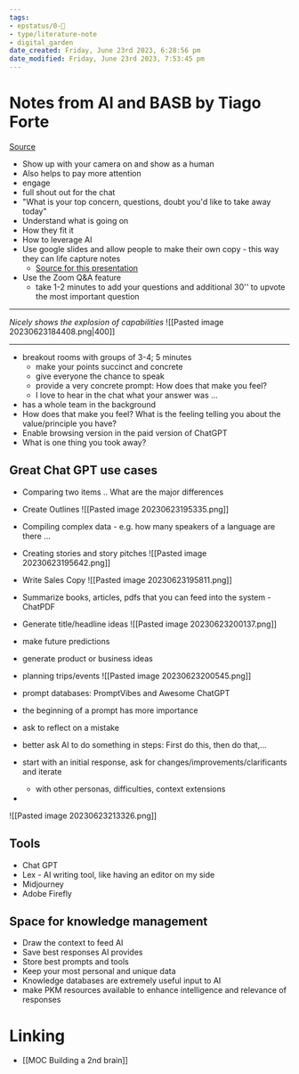 ```yaml
---
tags: 
- epstatus/0-🌰
- type/literature-note
- digital_garden
date_created: Friday, June 23rd 2023, 6:28:56 pm
date_modified: Friday, June 23rd 2023, 7:53:45 pm
---
```

# Notes from AI and BASB by Tiago Forte
[Source](https://building-a-second-brain.circle.so/c/replays-1ba411/)
+ Show up with your camera on and show as a human
+ Also helps to pay more attention
+ engage
+ full shout out for the chat
+ "What is your top concern, questions, doubt you'd like to take away today"
+ Understand what is going on
+ How they fit it
+ How to leverage AI 
+ Use google slides and allow people to make their own copy - this way they can life capture notes
	+ [Source for this presentation](https://docs.google.com/presentation/d/1aBx1xwfLl_pmVjHBifP6UsNPs_dNaDPKOMan9hRpVE4/edit#slide=id.p)
+ Use the Zoom Q&A feature
	+ take 1-2 minutes to add your questions and additional 30'' to upvote the most important question

***
*Nicely shows the explosion of capabilities*
![[Pasted image 20230623184408.png|400]]

***

+ breakout rooms with groups of 3-4; 5 minutes
	+ make your points succinct and concrete
	+ give everyone the chance to speak
	+ provide a very concrete prompt: How does that make you feel?
	+ I love to hear in the chat what your answer was ...
+ has a whole team in the background
+ How does that make you feel? What is the feeling telling you about the value/principle you have?
+ Enable browsing version in the paid version of ChatGPT
+ What is one thing you took away?

## Great Chat GPT use cases
+ Comparing two items .. What are the major differences
+ Create Outlines
![[Pasted image 20230623195335.png]]
+ Compiling complex data - e.g. how many speakers of a language are there ...
+ Creating stories and story pitches
![[Pasted image 20230623195642.png]]
+ Write Sales Copy
 ![[Pasted image 20230623195811.png]]
+ Summarize books, articles, pdfs that you can feed into the system - ChatPDF
+ Generate title/headline ideas
![[Pasted image 20230623200137.png]]

+ make future predictions
+ generate product or business ideas
+ planning trips/events
![[Pasted image 20230623200545.png]]

+ prompt databases: PromptVibes and Awesome ChatGPT
+ the beginning of a prompt has more importance
+ ask to reflect on a mistake
+ better ask AI to do something in steps: First do this, then do that,...
+ start with an initial response, ask for changes/improvements/clarificants and iterate
	+ with other personas, difficulties, context extensions
+ 


![[Pasted image 20230623213326.png]]

## Tools
+ Chat GPT
+ Lex - AI writing tool, like having an editor on my side
+ Midjourney
+ Adobe Firefly


## Space for knowledge management
+ Draw the context to feed AI
+ Save best responses AI provides
+ Store best prompts and tools
+ Keep your most personal and unique data
+ Knowledge databases are extremely useful input to AI
+ make PKM resources available to enhance intelligence and relevance of responses



# Linking
+ [[MOC Building a 2nd brain]]

